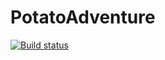 # PotatoAdventure

[![Build status](https://ci.appveyor.com/api/projects/status/1tskjwna9jg7o6su?svg=true)](https://ci.appveyor.com/project/BarneyWilks/potatoadventure) 
